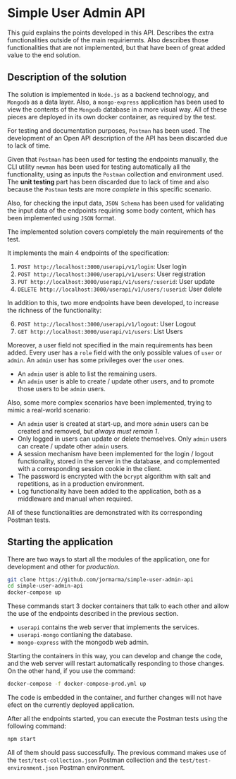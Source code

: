 # Simple User Admin API

This guid explains the points developed in this API.
Describes the extra functionalities outside of the main requiriemnts.
Also describes those functionalities that are not implemented,
but that have been of great added value to the end solution.

## Description of the solution

The solution is implemented in `Node.js` as a backend technology, and `Mongodb` as a data layer.
Also, a `mongo-express` application has been used to view the contents of the `Mongodb` database in a more visual way.
All of these pieces are deployed in its own docker container, as required by the test.

For testing and documentation purposes, `Postman` has been used.
The development of an Open API description of the API has been discarded due to lack of time.

Given that `Postman` has been used for testing the endpoints manually, the CLI utility `newman` has been used for testing automatically all the functionality, using as inputs the `Postman` collection and environment used.
The **unit testing** part has been discarded due to lack of time and also because the `Postman` tests are more _complete_ in this specific scenario.

Also, for checking the input data, `JSON Schema` has been used for validating the input data of the endpoints requiring some body content, which has been implemented using `JSON` format.

The implemented solution covers completely the main requirements of the test.

It implements the main 4 endpoints of the specification:

1. `POST http://localhost:3000/userapi/v1/login`: User login
2. `POST http://localhost:3000/userapi/v1/users`: User registration
3. `PUT http://localhost:3000/userapi/v1/users/:userid`: User update
4. `DELETE http://localhost:3000/userapi/v1/users/:userid`: User delete

In addition to this, two more endpoints have been developed, to increase the richness of the functionality:

6. `POST http://localhost:3000/userapi/v1/logout`: User Logout
7. `GET http://localhost:3000/userapi/v1/users`: List Users

Moreover, a user field not specified in the main requirements has been added.
Every user has a `role` field with the only possible values of `user` or `admin`.
An `admin` user has some privileges over the `user` ones.

- An `admin` user is able to list the remaining users.
- An `admin` user is able to create / update other users, and to promote those users to be `admin` users.

Also, some more complex scenarios have been implemented, trying to mimic a real-world scenario:

- An `admin` user is created at start-up, and more `admin` users can be created and removed, but _always must remain 1_.
- Only logged in users can update or delete themselves. Only `admin` users can create / update other `admin` users.
- A session mechanism have been implemented for the login / logout functionality,
  stored in the server in the database, and complemented with a corresponding session cookie in the client.
- The password is encrypted with the `bcrypt` algorithm with salt and repetitions, as in a production environment.
- Log functionality have been added to the application, both as a middleware and manual when required.

All of these functionalities are demonstrated with its corresponding Postman tests.

## Starting the application

There are two ways to start all the modules of the application, one for development and other for _production_.

```bash
git clone https://github.com/jormarma/simple-user-admin-api
cd simple-user-admin-api
docker-compose up
```

These commands start 3 docker containers that talk to each other and allow the use of the endpoints described in the previous section.

- `userapi` contains the web server that implements the services.
- `userapi-mongo` contianing the database.
- `mongo-express` with the mongodb web admin.

Starting the containers in this way, you can develop and change the code, and the web server will restart automatically responding to those changes. On the other hand, if you use the command:

```bash
docker-compose -f docker-compose-prod.yml up
```

The code is embedded in the container, and further changes will not have efect on the currently deployed application.

After all the endpoints started, you can execute the Postman tests using the following command:

```bash
npm start
```

All of them should pass successfully. The previous command makes use of the `test/test-collection.json` Postman collection and the `test/test-environment.json` Postman environment.
